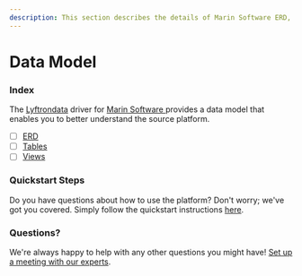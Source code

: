 ```yaml
---
description: This section describes the details of Marin Software ERD, Tables, and Views.
---
```


# Data Model

### Index

The  [Lyftrondata](https://www.lyftrondata.com/) driver for [Marin Software](https://www.lyftrondata.com/integration/marin-software/)[ ](https://www.lyftrondata.com/integration/marin-software/)provides a data model that enables you to better understand the source platform.

* [ ] [ERD](../../../marketing-analytics/marin-software/data-model/erd.md)
* [ ] [Tables](../../../marketing-analytics/marin-software/data-model/tables.md)
* [ ] [Views](../../../marketing-analytics/marin-software/data-model/views.md)

### Quickstart Steps

Do you have questions about how to use the platform? Don't worry; we've got you covered. Simply follow the quickstart instructions [here](../../../../quickstart-steps.md).

### Questions? <a href="#questions" id="questions"></a>

We're always happy to help with any other questions you might have! [Set up a meeting with our experts](https://www.lyftrondata.com/book-a-meeting/).

